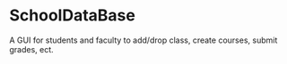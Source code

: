 # SchoolDataBase <br/>
  A GUI for students and faculty to add/drop class, create courses, submit grades, ect. <br/>
